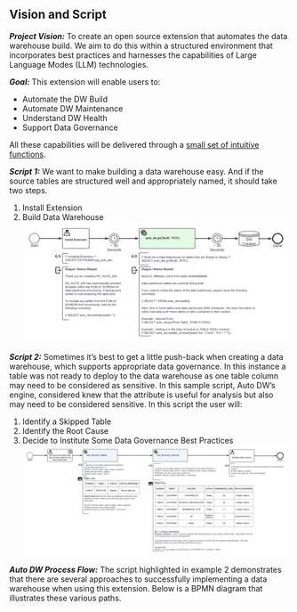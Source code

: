 ## Vision and Script
***Project Vision:*** To create an open source extension that automates the data warehouse build.  We aim to do this within a structured environment that incorporates best practices and harnesses the capabilities of Large Language Modes (LLM) technologies.

***Goal:*** This extension will enable users to: 
- Automate the DW Build
- Automate DW Maintenance  
- Understand DW Health
- Support Data Governance

All these capabilities will be delivered through a [small set of intuitive functions](../sql_functions/readme.md).

***Script 1:*** We want to make building a data warehouse easy.  And if the source tables are structured well and appropriately named, it should take two steps. 
1) Install Extension
2) Build Data Warehouse
![User Story 1](PG_AUTO_DW-Visualized_Demo_Script_0.0.1-User_Story_1.png)

***Script 2:*** Sometimes it’s best to get a little push-back when creating a data warehouse, which supports appropriate data governance.  In this instance a table was not ready to deploy to the data warehouse as one table column may need to be considered as sensitive.  In this sample script, Auto DW’s engine, considered knew that the attribute is useful for analysis but also may need to be considered sensitive.  In this script the user will:
1) Identify a Skipped Table
2) Identify the Root Cause 
3) Decide to Institute Some Data Governance Best Practices
![User Story 2](PG_AUTO_DW-Visualized_Demo_Script_0.0.1-User_Story_2.png)

***Auto DW Process Flow:*** The script highlighted in example 2 demonstrates that there are several approaches to successfully implementing a data warehouse when using this extension. Below is a BPMN diagram that illustrates these various paths. 
